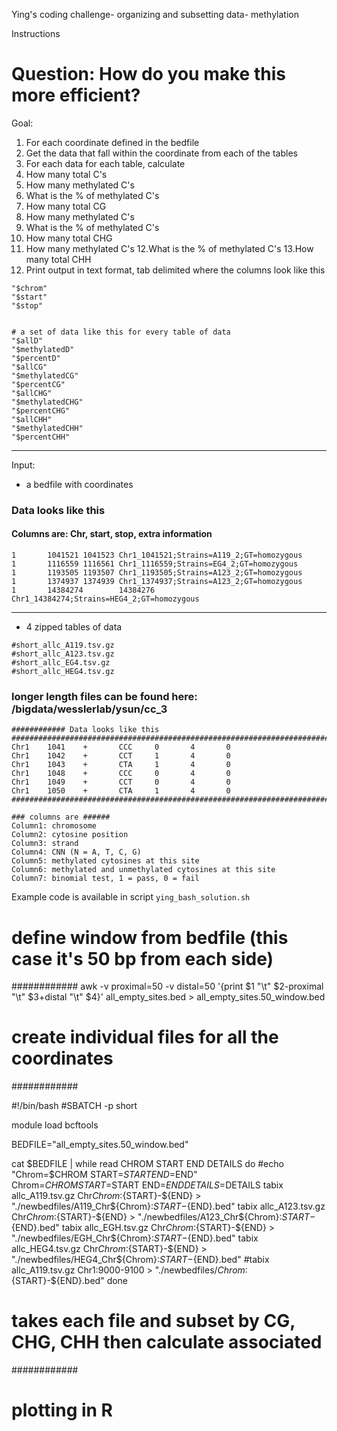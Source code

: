 Ying's coding challenge- organizing and subsetting data- methylation

Instructions


Question: How do you make this more efficient? 
=============

Goal: 
1. For each coordinate defined in the bedfile
2. Get the data that fall within the coordinate from each of the tables
3. For each data for each table, calculate
4. How many total C's
5. How many methylated C's
6. What is the % of methylated C's 
7. How many total CG
8. How many methylated C's
9. What is the % of methylated C's 
10. How many total CHG
11. How many methylated C's
12.What is the % of methylated C's 
13.How many total CHH
14. Print output in text format, tab delimited where the columns look like this
	
```
"$chrom"	
"$start"	
"$stop"	


# a set of data like this for every table of data
"$allD"	
"$methylatedD"	
"$percentD"	
"$allCG" 
"$methylatedCG"	
"$percentCG" 
"$allCHG" 
"$methylatedCHG"	
"$percentCHG" 
"$allCHH" 
"$methylatedCHH"	
"$percentCHH"
```
----
Input: 
- a bedfile with coordinates


### Data looks like this
#### Columns are: Chr, start, stop, extra information
```
1       1041521 1041523 Chr1_1041521;Strains=A119_2;GT=homozygous
1       1116559 1116561 Chr1_1116559;Strains=EG4_2;GT=homozygous
1       1193505 1193507 Chr1_1193505;Strains=A123_2;GT=homozygous
1       1374937 1374939 Chr1_1374937;Strains=A123_2;GT=homozygous
1       14384274        14384276        Chr1_14384274;Strains=HEG4_2;GT=homozygous
```

----

- 4 zipped tables of data
```
#short_allc_A119.tsv.gz
#short_allc_A123.tsv.gz
#short_allc_EG4.tsv.gz
#short_allc_HEG4.tsv.gz
```

### longer length files can be found here: /bigdata/wesslerlab/ysun/cc_3
```
############ Data looks like this #########################################################################
Chr1    1041    +       CCC     0       4       0
Chr1    1042    +       CCT     1       4       0
Chr1    1043    +       CTA     1       4       0
Chr1    1048    +       CCC     0       4       0
Chr1    1049    +       CCT     0       4       0
Chr1    1050    +       CTA     1       4       0
############################################################################
```
```
### columns are ######
Column1: chromosome
Column2: cytosine position
Column3: strand
Column4: CNN (N = A, T, C, G)
Column5: methylated cytosines at this site
Column6: methylated and unmethylated cytosines at this site
Column7: binomial test, 1 = pass, 0 = fail
```

Example code is available in script `ying_bash_solution.sh`

# define window from bedfile (this case it's 50 bp from each side)
############
awk -v proximal=50 -v distal=50 '{print $1 "\t" $2-proximal "\t" $3+distal "\t" $4}' all_empty_sites.bed > all_empty_sites.50_window.bed

# create individual files for all the coordinates
############

#!/bin/bash
#SBATCH -p short

module load bcftools

BEDFILE="all_empty_sites.50_window.bed"

cat $BEDFILE | while read CHROM START END DETAILS
do
 #echo "Chrom=$CHROM START=$START END=$END"
 Chrom=$CHROM 
 START=$START 
 END=$END
 DETAILS=$DETAILS
 tabix allc_A119.tsv.gz Chr${Chrom}:${START}-${END} > "./newbedfiles/A119_Chr${Chrom}:${START}-${END}.bed"
 tabix allc_A123.tsv.gz Chr${Chrom}:${START}-${END} > "./newbedfiles/A123_Chr${Chrom}:${START}-${END}.bed"
 tabix allc_EGH.tsv.gz Chr${Chrom}:${START}-${END} > "./newbedfiles/EGH_Chr${Chrom}:${START}-${END}.bed"
 tabix allc_HEG4.tsv.gz Chr${Chrom}:${START}-${END} > "./newbedfiles/HEG4_Chr${Chrom}:${START}-${END}.bed"
 #tabix allc_A119.tsv.gz Chr1:9000-9100 > "./newbedfiles/${Chrom}:${START}-${END}.bed"
done

# takes each file and subset by CG, CHG, CHH then calculate associated
############


# plotting in R












